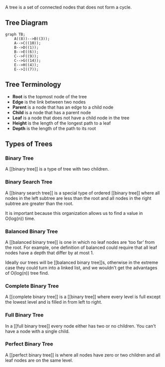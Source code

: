 A tree is a set of connected nodes that does not form a cycle.

## Tree Diagram
```mermaid
graph TB;
    A((8))-->B((3));
    A-->C((10));
    B-->D((1));
    B-->E((6));
    C-->F((9));
    C-->G((14));
    E-->H((4));
    E-->I((7));
```

## Tree Terminology
- **Root** is the topmost node of the tree
- **Edge** is the link between two nodes
- **Parent** is a node that has an edge to a child node
- **Child** is a node that has a parent node
- **Leaf** is a node that does not have a child node in the tree
- **Height** is the length of the longest path to a leaf
- **Depth** is the length of the path to its root


## Types of Trees
### Binary Tree
A [[binary tree]] is a type of tree with two children.

### Binary Search Tree
A [[binary search tree]] is a special type of ordered [[binary tree]] where all nodes in the left subtree are less than the root and all nodes in the right subtree are greater than the root.

It is important because this organization allows us to find a value in O(log(n)) time.

### Balanced Binary Tree
 A [[balanced binary tree]] is one in which no leaf nodes are ‘too far’ from the root. For example, one definition of balanced could require that all leaf nodes have a depth that differ by at most 1.

 Ideally our trees will be [[balanced binary tree]]s, otherwise in the extreme case they could turn into a linked list, and we wouldn't get the advantages of O(log(n)) tree find.

 ### Complete Binary Tree
A [[complete binary tree]] is a [[binary tree]] where every level is full except the lowest level and is filled in from left to right.

 ### Full Binary Tree
In a [[full binary tree]] every node either has two or no children. You can't have a node with a single child.

### Perfect Binary Tree

A [[perfect binary tree]] is where all nodes have zero or two children and all leaf nodes are on the same level.




